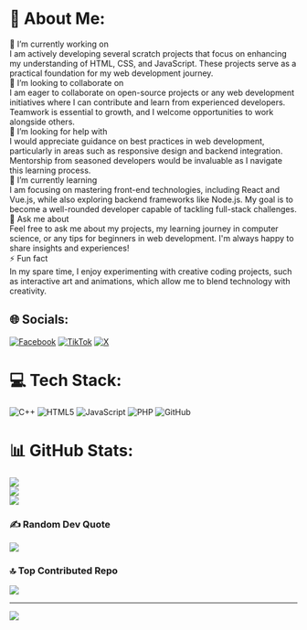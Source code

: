 # 💫 About Me:
🔭 I’m currently working on<br>I am actively developing several scratch projects that focus on enhancing my understanding of HTML, CSS, and JavaScript. These projects serve as a practical foundation for my web development journey.<br>👯 I’m looking to collaborate on<br>I am eager to collaborate on open-source projects or any web development initiatives where I can contribute and learn from experienced developers. Teamwork is essential to growth, and I welcome opportunities to work alongside others.<br>🤝 I’m looking for help with<br>I would appreciate guidance on best practices in web development, particularly in areas such as responsive design and backend integration. Mentorship from seasoned developers would be invaluable as I navigate this learning process.<br>🌱 I’m currently learning<br>I am focusing on mastering front-end technologies, including React and Vue.js, while also exploring backend frameworks like Node.js. My goal is to become a well-rounded developer capable of tackling full-stack challenges.<br>💬 Ask me about<br>Feel free to ask me about my projects, my learning journey in computer science, or any tips for beginners in web development. I'm always happy to share insights and experiences!<br>⚡ Fun fact<br>In my spare time, I enjoy experimenting with creative coding projects, such as interactive art and animations, which allow me to blend technology with creativity.<br>


## 🌐 Socials:
[![Facebook](https://img.shields.io/badge/Facebook-%231877F2.svg?logo=Facebook&logoColor=white)](https://facebook.com/@vCnEtvX) [![TikTok](https://img.shields.io/badge/TikTok-%23000000.svg?logo=TikTok&logoColor=white)](https://tiktok.com/@@curlytopz216) [![X](https://img.shields.io/badge/X-black.svg?logo=X&logoColor=white)](https://x.com/@CurlyTopz777) 

# 💻 Tech Stack:
![C++](https://img.shields.io/badge/c++-%2300599C.svg?style=for-the-badge&logo=c%2B%2B&logoColor=white) ![HTML5](https://img.shields.io/badge/html5-%23E34F26.svg?style=for-the-badge&logo=html5&logoColor=white) ![JavaScript](https://img.shields.io/badge/javascript-%23323330.svg?style=for-the-badge&logo=javascript&logoColor=%23F7DF1E) ![PHP](https://img.shields.io/badge/php-%23777BB4.svg?style=for-the-badge&logo=php&logoColor=white) ![GitHub](https://img.shields.io/badge/github-%23121011.svg?style=for-the-badge&logo=github&logoColor=white)
# 📊 GitHub Stats:
![](https://github-readme-stats.vercel.app/api?username=77vCnEtvX77&theme=dracula&hide_border=false&include_all_commits=true&count_private=true)<br/>
![](https://github-readme-streak-stats.herokuapp.com/?user=77vCnEtvX77&theme=dracula&hide_border=false)<br/>
![](https://github-readme-stats.vercel.app/api/top-langs/?username=77vCnEtvX77&theme=dracula&hide_border=false&include_all_commits=true&count_private=true&layout=compact)

### ✍️ Random Dev Quote
![](https://quotes-github-readme.vercel.app/api?type=horizontal&theme=radical)

### 🔝 Top Contributed Repo
![](https://github-contributor-stats.vercel.app/api?username=77vCnEtvX77&limit=5&theme=dark&combine_all_yearly_contributions=true)

---
[![](https://visitcount.itsvg.in/api?id=77vCnEtvX77&icon=6&color=0)](https://visitcount.itsvg.in)

<!-- Proudly created with GPRM ( https://gprm.itsvg.in ) -->